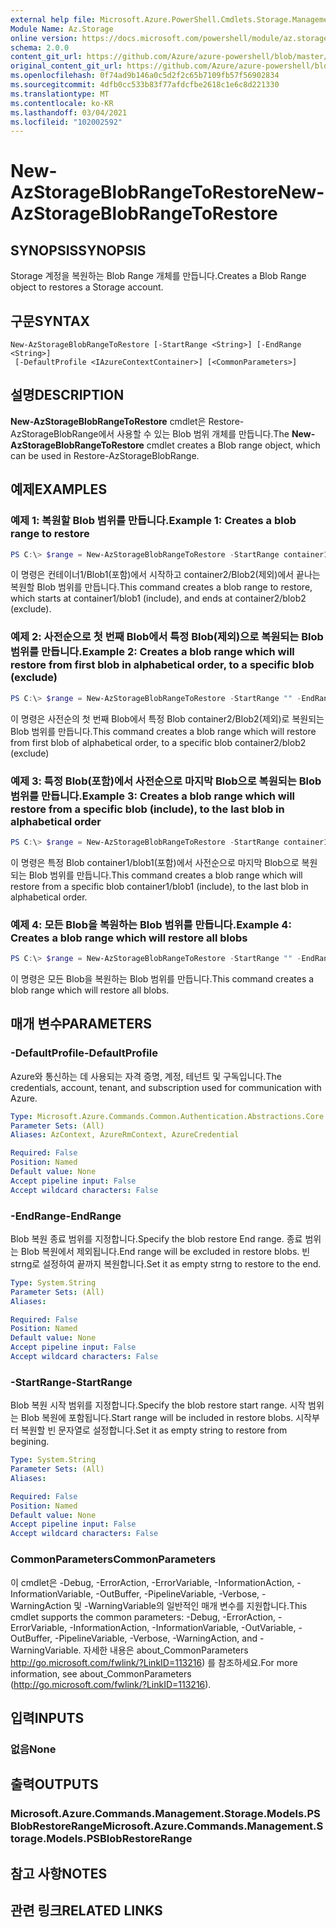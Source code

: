 ```yaml
---
external help file: Microsoft.Azure.PowerShell.Cmdlets.Storage.Management.dll-Help.xml
Module Name: Az.Storage
online version: https://docs.microsoft.com/powershell/module/az.storage/new-azstorageblobrangetorestore
schema: 2.0.0
content_git_url: https://github.com/Azure/azure-powershell/blob/master/src/Storage/Storage.Management/help/New-AzStorageBlobRangeToRestore.md
original_content_git_url: https://github.com/Azure/azure-powershell/blob/master/src/Storage/Storage.Management/help/New-AzStorageBlobRangeToRestore.md
ms.openlocfilehash: 0f74ad9b146a0c5d2f2c65b7109fb57f56902834
ms.sourcegitcommit: 4dfb0cc533b83f77afdcfbe2618c1e6c8d221330
ms.translationtype: MT
ms.contentlocale: ko-KR
ms.lasthandoff: 03/04/2021
ms.locfileid: "102002592"
---
```

# <span data-ttu-id="6eb39-101">New-AzStorageBlobRangeToRestore</span><span class="sxs-lookup"><span data-stu-id="6eb39-101">New-AzStorageBlobRangeToRestore</span></span>

## <span data-ttu-id="6eb39-102">SYNOPSIS</span><span class="sxs-lookup"><span data-stu-id="6eb39-102">SYNOPSIS</span></span>
<span data-ttu-id="6eb39-103">Storage 계정을 복원하는 Blob Range 개체를 만듭니다.</span><span class="sxs-lookup"><span data-stu-id="6eb39-103">Creates a Blob Range object to restores a Storage account.</span></span>

## <span data-ttu-id="6eb39-104">구문</span><span class="sxs-lookup"><span data-stu-id="6eb39-104">SYNTAX</span></span>

```
New-AzStorageBlobRangeToRestore [-StartRange <String>] [-EndRange <String>]
 [-DefaultProfile <IAzureContextContainer>] [<CommonParameters>]
```

## <span data-ttu-id="6eb39-105">설명</span><span class="sxs-lookup"><span data-stu-id="6eb39-105">DESCRIPTION</span></span>
<span data-ttu-id="6eb39-106">**New-AzStorageBlobRangeToRestore** cmdlet은 Restore-AzStorageBlobRange에서 사용할 수 있는 Blob 범위 개체를 만듭니다.</span><span class="sxs-lookup"><span data-stu-id="6eb39-106">The **New-AzStorageBlobRangeToRestore** cmdlet creates a Blob range object, which can be used in Restore-AzStorageBlobRange.</span></span>

## <span data-ttu-id="6eb39-107">예제</span><span class="sxs-lookup"><span data-stu-id="6eb39-107">EXAMPLES</span></span>

### <span data-ttu-id="6eb39-108">예제 1: 복원할 Blob 범위를 만듭니다.</span><span class="sxs-lookup"><span data-stu-id="6eb39-108">Example 1: Creates a blob range to restore</span></span>
```powershell
PS C:\> $range = New-AzStorageBlobRangeToRestore -StartRange container1/blob1 -EndRange container2/blob2
```

<span data-ttu-id="6eb39-109">이 명령은 컨테이너1/Blob1(포함)에서 시작하고 container2/Blob2(제외)에서 끝나는 복원할 Blob 범위를 만듭니다.</span><span class="sxs-lookup"><span data-stu-id="6eb39-109">This command creates a blob range to restore, which starts at container1/blob1 (include), and ends at container2/blob2 (exclude).</span></span>

### <span data-ttu-id="6eb39-110">예제 2: 사전순으로 첫 번째 Blob에서 특정 Blob(제외)으로 복원되는 Blob 범위를 만듭니다.</span><span class="sxs-lookup"><span data-stu-id="6eb39-110">Example 2: Creates a blob range which will restore from first blob in alphabetical order, to a specific blob (exclude)</span></span>
```powershell
PS C:\> $range = New-AzStorageBlobRangeToRestore -StartRange "" -EndRange container2/blob2
```

<span data-ttu-id="6eb39-111">이 명령은 사전순의 첫 번째 Blob에서 특정 Blob container2/Blob2(제외)로 복원되는 Blob 범위를 만듭니다.</span><span class="sxs-lookup"><span data-stu-id="6eb39-111">This command creates a blob range which will restore from first blob of alphabetical order, to a specific blob container2/blob2 (exclude)</span></span>

### <span data-ttu-id="6eb39-112">예제 3: 특정 Blob(포함)에서 사전순으로 마지막 Blob으로 복원되는 Blob 범위를 만듭니다.</span><span class="sxs-lookup"><span data-stu-id="6eb39-112">Example 3: Creates a blob range which will restore from a specific blob (include), to the last blob in alphabetical order</span></span>
```powershell
PS C:\> $range = New-AzStorageBlobRangeToRestore -StartRange container1/blob1 -EndRange ""
```

<span data-ttu-id="6eb39-113">이 명령은 특정 Blob container1/blob1(포함)에서 사전순으로 마지막 Blob으로 복원되는 Blob 범위를 만듭니다.</span><span class="sxs-lookup"><span data-stu-id="6eb39-113">This command creates a blob range which will restore from a specific blob container1/blob1 (include), to the last blob in alphabetical order.</span></span>

### <span data-ttu-id="6eb39-114">예제 4: 모든 Blob을 복원하는 Blob 범위를 만듭니다.</span><span class="sxs-lookup"><span data-stu-id="6eb39-114">Example 4: Creates a blob range which will restore all blobs</span></span>
```powershell
PS C:\> $range = New-AzStorageBlobRangeToRestore -StartRange "" -EndRange ""
```

<span data-ttu-id="6eb39-115">이 명령은 모든 Blob을 복원하는 Blob 범위를 만듭니다.</span><span class="sxs-lookup"><span data-stu-id="6eb39-115">This command creates a blob range which will restore all blobs.</span></span>

## <span data-ttu-id="6eb39-116">매개 변수</span><span class="sxs-lookup"><span data-stu-id="6eb39-116">PARAMETERS</span></span>

### <span data-ttu-id="6eb39-117">-DefaultProfile</span><span class="sxs-lookup"><span data-stu-id="6eb39-117">-DefaultProfile</span></span>
<span data-ttu-id="6eb39-118">Azure와 통신하는 데 사용되는 자격 증명, 계정, 테넌트 및 구독입니다.</span><span class="sxs-lookup"><span data-stu-id="6eb39-118">The credentials, account, tenant, and subscription used for communication with Azure.</span></span>

```yaml
Type: Microsoft.Azure.Commands.Common.Authentication.Abstractions.Core.IAzureContextContainer
Parameter Sets: (All)
Aliases: AzContext, AzureRmContext, AzureCredential

Required: False
Position: Named
Default value: None
Accept pipeline input: False
Accept wildcard characters: False
```

### <span data-ttu-id="6eb39-119">-EndRange</span><span class="sxs-lookup"><span data-stu-id="6eb39-119">-EndRange</span></span>
<span data-ttu-id="6eb39-120">Blob 복원 종료 범위를 지정합니다.</span><span class="sxs-lookup"><span data-stu-id="6eb39-120">Specify the blob restore End range.</span></span>
<span data-ttu-id="6eb39-121">종료 범위는 Blob 복원에서 제외됩니다.</span><span class="sxs-lookup"><span data-stu-id="6eb39-121">End range will be excluded in restore blobs.</span></span>
<span data-ttu-id="6eb39-122">빈 strng로 설정하여 끝까지 복원합니다.</span><span class="sxs-lookup"><span data-stu-id="6eb39-122">Set it as empty strng to restore to the end.</span></span>

```yaml
Type: System.String
Parameter Sets: (All)
Aliases:

Required: False
Position: Named
Default value: None
Accept pipeline input: False
Accept wildcard characters: False
```

### <span data-ttu-id="6eb39-123">-StartRange</span><span class="sxs-lookup"><span data-stu-id="6eb39-123">-StartRange</span></span>
<span data-ttu-id="6eb39-124">Blob 복원 시작 범위를 지정합니다.</span><span class="sxs-lookup"><span data-stu-id="6eb39-124">Specify the blob restore start range.</span></span>
<span data-ttu-id="6eb39-125">시작 범위는 Blob 복원에 포함됩니다.</span><span class="sxs-lookup"><span data-stu-id="6eb39-125">Start range will be included in restore blobs.</span></span>
<span data-ttu-id="6eb39-126">시작부터 복원할 빈 문자열로 설정합니다.</span><span class="sxs-lookup"><span data-stu-id="6eb39-126">Set it as empty string to restore from begining.</span></span>

```yaml
Type: System.String
Parameter Sets: (All)
Aliases:

Required: False
Position: Named
Default value: None
Accept pipeline input: False
Accept wildcard characters: False
```

### <span data-ttu-id="6eb39-127">CommonParameters</span><span class="sxs-lookup"><span data-stu-id="6eb39-127">CommonParameters</span></span>
<span data-ttu-id="6eb39-128">이 cmdlet은 -Debug, -ErrorAction, -ErrorVariable, -InformationAction, -InformationVariable, -OutBuffer, -PipelineVariable, -Verbose, -WarningAction 및 -WarningVariable의 일반적인 매개 변수를 지원합니다.</span><span class="sxs-lookup"><span data-stu-id="6eb39-128">This cmdlet supports the common parameters: -Debug, -ErrorAction, -ErrorVariable, -InformationAction, -InformationVariable, -OutVariable, -OutBuffer, -PipelineVariable, -Verbose, -WarningAction, and -WarningVariable.</span></span> <span data-ttu-id="6eb39-129">자세한 내용은 about_CommonParameters http://go.microsoft.com/fwlink/?LinkID=113216) 를 참조하세요.</span><span class="sxs-lookup"><span data-stu-id="6eb39-129">For more information, see about_CommonParameters (http://go.microsoft.com/fwlink/?LinkID=113216).</span></span>

## <span data-ttu-id="6eb39-130">입력</span><span class="sxs-lookup"><span data-stu-id="6eb39-130">INPUTS</span></span>

### <span data-ttu-id="6eb39-131">없음</span><span class="sxs-lookup"><span data-stu-id="6eb39-131">None</span></span>

## <span data-ttu-id="6eb39-132">출력</span><span class="sxs-lookup"><span data-stu-id="6eb39-132">OUTPUTS</span></span>

### <span data-ttu-id="6eb39-133">Microsoft.Azure.Commands.Management.Storage.Models.PSBlobRestoreRange</span><span class="sxs-lookup"><span data-stu-id="6eb39-133">Microsoft.Azure.Commands.Management.Storage.Models.PSBlobRestoreRange</span></span>

## <span data-ttu-id="6eb39-134">참고 사항</span><span class="sxs-lookup"><span data-stu-id="6eb39-134">NOTES</span></span>

## <span data-ttu-id="6eb39-135">관련 링크</span><span class="sxs-lookup"><span data-stu-id="6eb39-135">RELATED LINKS</span></span>
